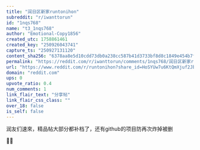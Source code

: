 ```yaml
---
title: "润日区新家runtonihon"
subreddit: "r/iwanttorun"
id: "1nqs768"
name: "t3_1nqs768"
author: "Emotional-Copy1856"
created_utc: 1758861461
created_key: "250926043741"
capture_ts: "250927131120"
content_sha256: "6378aa8e5d10cdd73db0a238cc587b41d3733bf8d8c1849e454b7fa942a71fbe"
permalink: "https://reddit.com/r/iwanttorun/comments/1nqs768/润日区新家runtonihon/"
url: "https://www.reddit.com/r/runtonihon?share_id=HoSYUw7u6KtQmXjuf2JbR&utm_content=1&utm_medium=android_app&utm_name=androidcss&utm_source=share&utm_term=1"
domain: "reddit.com"
ups: 0
upvote_ratio: 0.4
num_comments: 1
link_flair_text: "分享帖"
link_flair_css_class: ""
over_18: false
is_self: false
---
```


<div class="md">

润友们速來，精品帖大部分都补档了，还有github的项目防再次炸掉被删

🙋🙋

</div>
